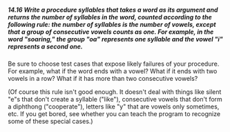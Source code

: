 ##### 14.16 Write a procedure syllables that takes a word as its argument and returns the number of syllables in the word, counted according to the following rule: the number of syllables is the number of vowels, except that a group of consecutive vowels counts as one. For example, in the word "soaring," the group "oa" represents one syllable and the vowel "i" represents a second one.

Be sure to choose test cases that expose likely failures of your procedure. For example, what if the word ends with a vowel? What if it ends with two vowels in a row? What if it has more than two consecutive vowels?

(Of course this rule isn't good enough. It doesn't deal with things like silent "e"s that don't create a syllable ("like"), consecutive vowels that don't form a diphthong ("cooperate"), letters like "y" that are vowels only sometimes, etc. If you get bored, see whether you can teach the program to recognize some of these special cases.)


